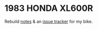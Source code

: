 # 1983 HONDA XL600R

Rebuild [notes](notes.md) & an [issue tracker](https://github.com/axelav/XL600R/issues) for my bike.
